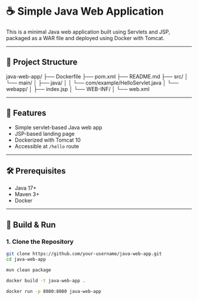 # ☕ Simple Java Web Application

This is a minimal Java web application built using Servlets and JSP, packaged as a WAR file and deployed using Docker with Tomcat.

---

## 📁 Project Structure

java-web-app/
├── Dockerfile
├── pom.xml
├── README.md
├── src/
│ └── main/
│ ├── java/
│ │ └── com/example/HelloServlet.java
│ └── webapp/
│ ├── index.jsp
│ └── WEB-INF/
│ └── web.xml


---

## 🚀 Features

- Simple servlet-based Java web app
- JSP-based landing page
- Dockerized with Tomcat 10
- Accessible at `/hello` route

---

## 🛠️ Prerequisites

- Java 17+
- Maven 3+
- Docker

---

## 🔧 Build & Run

### 1. Clone the Repository

```bash
git clone https://github.com/your-username/java-web-app.git
cd java-web-app

mvn clean package

docker build -t java-web-app .

docker run -p 8080:8080 java-web-app

